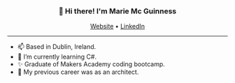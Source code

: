 <h3 align="center">👋 Hi there! I'm Marie Mc Guinness</h3>
<p align="center">
  <a href="https://mmguinness.github.io/portfolio/about/">Website</a> •
  <a href="https://www.linkedin.com/in/mcguinnessmarie/">LinkedIn</a>
</p>

---

- 📫 Based in Dublin, Ireland.
- 🌱 I’m currently learning C#.
- ✨ Graduate of Makers Academy coding bootcamp.
- 🏫 My previous career was as an architect.
